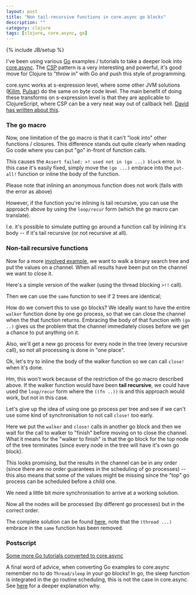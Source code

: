 ```yaml
---
layout: post
title: "Non tail-recursive functions in core.async go blocks"
description: ""
category: clojure
tags: [clojure, core.async, go]
---
```

{% include JB/setup %}

I've been using various [Go](http://go-lang.org/) examples / tutorials to take a deeper look into [core.async](https://github.com/clojure/core.async). The [CSP](http://en.wikipedia.org/wiki/Communicating_sequential_processes) pattern is a very interesting and powerful, it's good move for Clojure to "throw in" with Go and push this style of programming.

core.sync works at s-expression level, where some other JVM solutions ([Kilim](http://www.malhar.net/sriram/kilim/), [Pulsar](https://github.com/puniverse/pulsar)) do the same on byte code level. The main benefit of doing these transforms on s-expression level is that they are applicable to ClojureScript, where CSP can be a very neat way out of callback hell. [David has written about this](http://swannodette.github.io/2013/07/12/communicating-sequential-processes/).

### The go macro

Now, one limitation of the go macro is that it can't "look into" other functions / closures. This difference stands out quite clearly when reading Go code where you can put "go" in-front of function calls.
<script src="https://gist.github.com/martintrojer/6019215.js?file=put-defn.clj"> </script>
This causes the `Assert failed: >! used not in (go ...) block` error. In this case it's easily fixed, simply move the `(go ...)` embrace into the `put-all!` function or inline the body of the function.

<script src="https://gist.github.com/martintrojer/6019215.js?file=put-inline.clj"> </script>
Please note that inlining an anonymous function does not work (fails with the error as above)

<script src="https://gist.github.com/martintrojer/6019215.js?file=put-fn.clj"> </script>
However, if the function you're inlining is tail recursive, you can use the approach above by using the `loop/recur` form (which the go macro can translate).

<script src="https://gist.github.com/martintrojer/6019215.js?file=put-loop.clj"> </script>
I.e. it's possible to simulate putting go around a function call by inlining it's body -- if it's tail recursive (or not recursive at all).

### Non-tail recursive functions

Now for a more [involved example](http://tour.golang.org/#68), we want to walk a binary search tree and put the values on a channel. When all results have been put on the channel we want to close it.

Here's a simple version of the walker (using the thread blocking `>!!` call).
<script src="https://gist.github.com/martintrojer/6019215.js?file=non-go-walker.clj"> </script>

Then we can use the `same` function to see if 2 trees are identical;
<script src="https://gist.github.com/martintrojer/6019215.js?file=thread-same.clj"> </script>

How do we convert this to use go blocks? We ideally want to have the entire `walker` function done by one go process, so that we can close the channel when the that function returns. Embracing the body of that function with `(go ..)` gives us the problem that the channel immediately closes before we get a chance to put anything on it.

<script src="https://gist.github.com/martintrojer/6019215.js?file=bad-go-walker.clj"> </script>

Also, we'll get a new go process for every node in the tree (every recursive call), so not all processing is done in "one place".

Ok, let's try to inline the body of the walker function so we can call `close!` when it's done.

<script src="https://gist.github.com/martintrojer/6019215.js?file=inlined-walker.clj"> </script>

Hm, this won't work because of the restriction of the go macro described above. If the walker function would have been __tail recursive__, we could have used the `loop/recur` form where the `((fn ..))` is and this approach would work, but not in this case.

Let's give up the idea of using one go process per tree and see if we can't use some kind of synchronisation to not call `close!` too early.

<script src="https://gist.github.com/martintrojer/6019215.js?file=better-go-walker.clj"> </script>

Here we put the `walker` and `close!` calls in another go block and then we wait for the call to walker to "finish" before moving on to close the channel. What it means for the "walker to finish" is that the go block for the top node of the tree terminates (since every node in the tree will have it's own go block).

This looks promising, but the results in the channel can be in any order (since there are no order guarantees in the scheduling of go processes) -- this also means that some of the values might be missing since the "top" go process can be scheduled before a child one.

We need a little bit more synchronisation to arrive at a working solution.

<script src="https://gist.github.com/martintrojer/6019215.js?file=go-walker.clj"> </script>

Now all the nodes will be processed (by different go processes) but in the correct order.

The complete solution can be found [here](https://github.com/martintrojer/go-tutorials-core-async/tree/master/src/go_tutorials_core_async/tut5.clj), note that the `(thread ...)` embrace in the `same` function has been removed.

### Postscript

[Some more Go tutorials converted to core.async](https://github.com/martintrojer/go-tutorials-core-async/tree/master/src/go_tutorials_core_async)

A final word of advice, when converting Go examples to core.async remember no to do `Thread/sleep` in your go blocks! In go, the sleep function is integrated in the go routine scheduling, this is not the case in core.async. See [here](http://martintrojer.github.io/clojure/2013/07/07/coreasync-and-blocking-io/) for a deeper explanation why.
